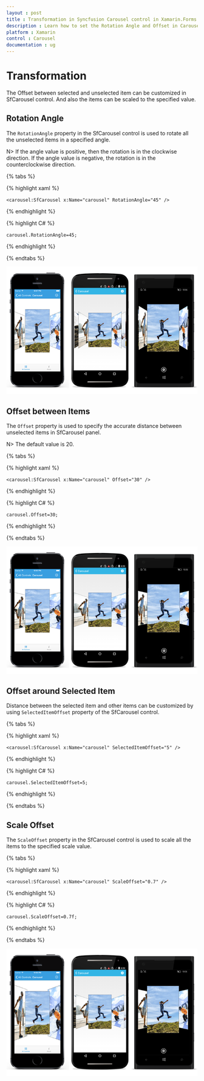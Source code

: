 ```yaml
---
layout : post
title : Transformation in Syncfusion Carousel control in Xamarin.Forms
description : Learn how to set the Rotation Angle and Offset in Carousel for Xamarin.Forms
platform : Xamarin
control : Carousel
documentation : ug
---
```


# Transformation

The Offset between selected and unselected item can be customized in SfCarousel control. And also the items can be scaled to the specified value.

## Rotation Angle

The `RotationAngle` property in the SfCarousel control is used to rotate all the unselected items in a specified angle. 

N> If the angle value is positive, then the rotation is in the clockwise direction. If the angle value is negative, the rotation is in the counterclockwise direction. 

{% tabs %}

{% highlight xaml %}

	<carousel:SfCarousel x:Name="carousel" RotationAngle="45" />
	
{% endhighlight %}

{% highlight C# %}

	carousel.RotationAngle=45;

{% endhighlight %}

{% endtabs %}

![](images/rotationangle.png)


## Offset between Items

The `Offset` property is used to specify the accurate distance between unselected items in SfCarousel panel.  

N> The default value is 20.

{% tabs %}

{% highlight xaml %}

	<carousel:SfCarousel x:Name="carousel" Offset="30" />
	
{% endhighlight %}

{% highlight C# %}

	carousel.Offset=30;

{% endhighlight %}

{% endtabs %}

![](images/offset.png)

## Offset around Selected Item

Distance between the selected item and other items can be customized by using `SelectedItemOffset` property of the SfCarousel control.

{% tabs %}

{% highlight xaml %}

	<carousel:SfCarousel x:Name="carousel" SelectedItemOffset="5" />
	
{% endhighlight %}

{% highlight C# %}

	carousel.SelectedItemOffset=5;

{% endhighlight %}

{% endtabs %}

## Scale Offset

The `ScaleOffset` property in the SfCarousel control is used to scale all the items to the specified scale value.

{% tabs %}

{% highlight xaml %}

	<carousel:SfCarousel x:Name="carousel" ScaleOffset="0.7" />
	
{% endhighlight %}

{% highlight C# %}
	
	carousel.ScaleOffset=0.7f;

{% endhighlight %}

{% endtabs %}

![](images/scaleoffset.png)

